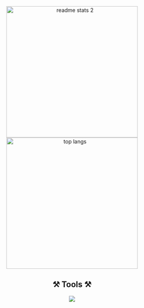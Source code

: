 <div align="center">
<!-- <img width=400 src="https://github-readme-stats-salesp07.vercel.app/api?username=geojimas&count_private=true&show_icons=true&theme=vue-dark&rank_icon=github&border_radius=10&" alt="readme stats" /> -->
<!-- <img width=320 src="https://github-readme-stats-salesp07.vercel.app/api/top-langs/?username=geojimas&hide=HTML&langs_count=6&layout=compact&theme=dark&border_radius=10&count_weight=0.5&exclude_repo=github-readme-stats" alt="top langs" /> -->
<!--  <div align="center">
     <img width=700 src="http://github-profile-summary-cards.vercel.app/api/cards/profile-details?username=geojimas&theme=codeSTACKr" alt="readme stats 1" />
</div> -->
<img width=350 src="http://github-profile-summary-cards.vercel.app/api/cards/stats?username=geojimas&theme=dark" alt="readme stats 2" />
<img width=350 src="http://github-profile-summary-cards.vercel.app/api/cards/repos-per-language?username=geojimas&theme=dark" alt="top langs" />
 </div>
<h2 align="center">⚒️ Tools ⚒️</h2>
<div align="center">
    <img src="https://skillicons.dev/icons?i=javascript,typescript,tailwind,vue,pinia,react,vite,nodejs,docker,git" />
</div>
<!-- <div align=center>  
![](http://github-profile-summary-cards.vercel.app/api/cards/repos-per-language?username=geojimas&theme=graywhite)
![](http://github-profile-summary-cards.vercel.app/api/cards/stats?username=geojimas&theme=graywhite) 
</div>  -->
